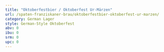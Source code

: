 ```yaml
---
title: "Oktoberfestbier / Oktoberfest Ur-Märzen"
url: /spaten-franziskaner-brau/oktoberfestbier-oktoberfest-ur-marzen/
category: German Lager
style: German-Style Oktoberfest
abv: 0
ibu: 0
srm: 0
upc: 0
---
```


